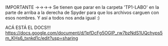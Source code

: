 IMPORTANTE →→→→  Se tienen que parar en la carpeta 'TP1-LABO' en la parte de arriba a la derecha de Spyder para que los archivos carguen con esos nombres. Y así a todos nos anda igual :) 

ACÁ ESTÁ EL DOCS!!! https://docs.google.com/document/d/1pfDcFg5OGlP_rw7bzNdS1UQchyps5m_KHs6_txnkd1c/edit?usp=sharing
